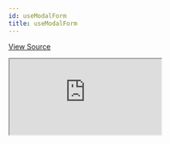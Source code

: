 ```yaml
---
id: useModalForm
title: useModalForm
---
```


[View Source](https://github.com/pankod/refine/tree/master/examples/form/useModalForm)

   <iframe src="https://codesandbox.io/embed/refine-use-modal-form-example-qbi4m?autoresize=1&fontsize=14&module=%2Fsrc%2Fpages%2Fposts%2Flist.tsx&theme=dark&view=preview"
     style={{width: "100%", height:"80vh", border: "0px", borderRadius: "8px", overflow:"hidden"}}
     title="refine-use-modal-form-example"
     allow="accelerometer; ambient-light-sensor; camera; encrypted-media; geolocation; gyroscope; hid; microphone; midi; payment; usb; vr; xr-spatial-tracking"
     sandbox="allow-forms allow-modals allow-popups allow-presentation allow-same-origin allow-scripts"
   ></iframe>
